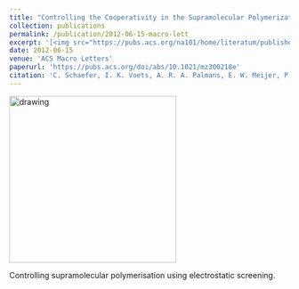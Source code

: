 ```yaml
---
title: "Controlling the Cooperativity in the Supramolecular Polymerization of Ionic Discotic Amphiphiles via Electrostatic Screening"
collection: publications
permalink: /publication/2012-06-15-macro-lett
excerpt: '[<img src="https://pubs.acs.org/na101/home/literatum/publisher/achs/journals/content/amlccd/2012/amlccd.2012.1.issue-7/mz300218e/production/images/medium/mz-2012-00218e_0005.gif" alt="drawing" width="300"/>](https://doi.org/10.1039/C8SM00943K) <br/>  Controlling supramolecular polymerisation using electrostatic screening.'
date: 2012-06-15
venue: 'ACS Macro Letters'
paperurl: 'https://pubs.acs.org/doi/abs/10.1021/mz300218e'
citation: 'C. Schaefer, I. K. Voets, A. R. A. Palmans, E. W. Meijer, P. van der Schoot, P. Besenius. &quot;Ligand-regulated oligomerisation of allosterically interacting proteins.&quot; <i>ACS Macro Lett.</i>. 1, 830-833  (2012)'
---
```


[<img src="https://pubs.acs.org/na101/home/literatum/publisher/achs/journals/content/amlccd/2012/amlccd.2012.1.issue-7/mz300218e/production/images/medium/mz-2012-00218e_0005.gif" alt="drawing" width="300"/>](https://pubs.acs.org/doi/abs/10.1021/mz300218e) 

Controlling supramolecular polymerisation using electrostatic screening.

